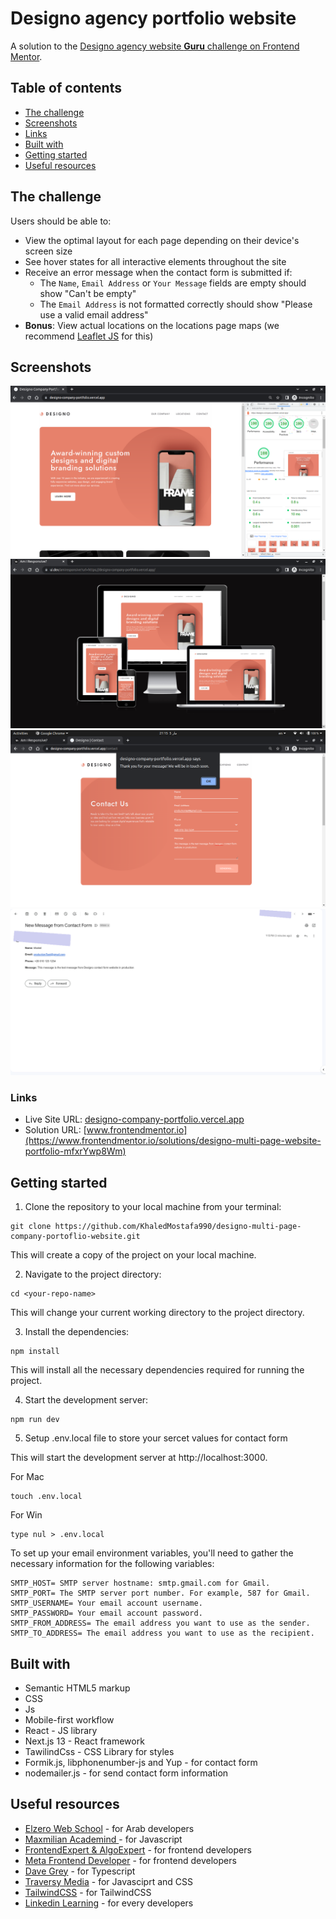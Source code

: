 # Designo agency portfolio website

A solution to the [Designo agency website **Guru** challenge on Frontend Mentor](https://www.frontendmentor.io/challenges/designo-multipage-website-G48K6rfUT).

## Table of contents

- [The challenge](#the-challenge)
- [Screenshots](#screenshots)
- [Links](#links)
- [Built with](#built-with)
- [Getting started](#getting-started)
- [Useful resources](#useful-resources)

## The challenge

Users should be able to:

- View the optimal layout for each page depending on their device's screen size
- See hover states for all interactive elements throughout the site
- Receive an error message when the contact form is submitted if:
  - The `Name`, `Email Address` or `Your Message` fields are empty should show "Can't be empty"
  - The `Email Address` is not formatted correctly should show "Please use a valid email address"
- **Bonus**: View actual locations on the locations page maps (we recommend [Leaflet JS](https://leafletjs.com/) for this)

## Screenshots

![Designo Home](./screenshot/designo_home.png)
![Responsive home screen](./screenshot/responsive-home-screen.png)
![Send contact form](./screenshot/contact-form-send.png)
![Contact receive ](./screenshot/contact-receive.png)

### Links

- Live Site URL: [designo-company-portfolio.vercel.app](https://designo-portfolio-website.vercel.app/)
- Solution URL: [www.frontendmentor.io](https://www.frontendmentor.io/solutions/designo-multi-page-website-portfolio-mfxrYwp8Wm)

## Getting started

1. Clone the repository to your local machine from your terminal:

```
git clone https://github.com/KhaledMostafa990/designo-multi-page-company-portoflio-website.git
```

This will create a copy of the project on your local machine.

2. Navigate to the project directory:

```
cd <your-repo-name>
```

This will change your current working directory to the project directory.

3. Install the dependencies:

```
npm install
```

This will install all the necessary dependencies required for running the project.

4. Start the development server:

```
npm run dev
```

5. Setup .env.local file to store your sercet values for contact form

This will start the development server at http://localhost:3000.

For Mac

```
touch .env.local
```

For Win

```
type nul > .env.local
```

To set up your email environment variables, you'll need to gather the necessary information for the following variables:

```
SMTP_HOST= SMTP server hostname: smtp.gmail.com for Gmail.
SMTP_PORT= The SMTP server port number. For example, 587 for Gmail.
SMTP_USERNAME= Your email account username.
SMTP_PASSWORD= Your email account password.
SMTP_FROM_ADDRESS= The email address you want to use as the sender.
SMTP_TO_ADDRESS= The email address you want to use as the recipient.
```

## Built with

- Semantic HTML5 markup
- CSS
- Js
- Mobile-first workflow
- React - JS library
- Next.js 13 - React framework
- TawilindCss - CSS Library for styles
- Formik.js, libphonenumber-js and Yup - for contact form
- nodemailer.js - for send contact form information

## Useful resources

- [Elzero Web School](https://www.youtube.com/@ElzeroWebSchool) - for Arab developers
- [Maxmilian Academind ](https://www.youtube.com/@academind) - for Javascript
- [FrontendExpert & AlgoExpert](https://www.algoexpert.io/frontend) - for frontend developers
- [Meta Frontend Developer](https://www.coursera.org/professional-certificates/meta-front-end-developer) - for frontend developers
- [Dave Grey](https://www.youtube.com/@DaveGrayTeachesCode) - for Typescript
- [Traversy Media](https://www.youtube.com/@TraversyMedia) - for Javasciprt and CSS
- [TailwindCSS](https://tailwindcss.com/) - for TailwindCSS
- [Linkedin Learning](https://www.linkedin.com/learning/) - for every developers
